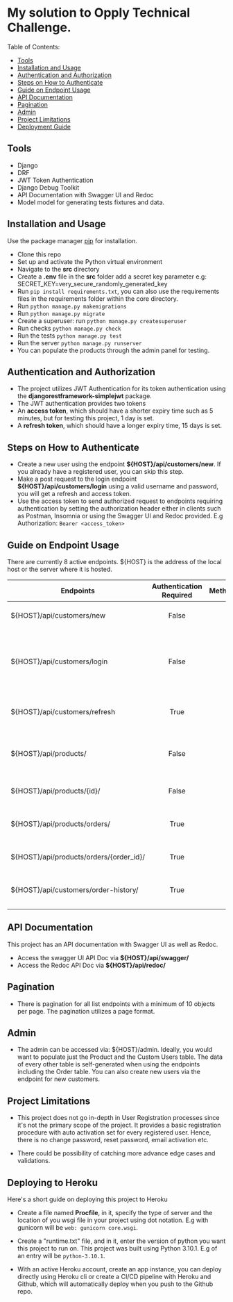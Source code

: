 # My solution to Opply Technical Challenge.

Table of Contents:
- [Tools](#tools)
- [Installation and Usage](#installation)
- [Authentication and Authorization](#authentication)
- [Steps on How to Authenticate](#authentication-steps)
- [Guide on Endpoint Usage](#guide-on-endpoint-usage)
- [API Documentation](#api-documentation)
- [Pagination](#pagination)
- [Admin](#admin)
- [Project Limitations](#project-limitations)
- [Deployment Guide](#deployment)

## Tools

- Django
- DRF
- JWT Token Authentication
- Django Debug Toolkit
- API Documentation with Swagger UI and Redoc
- Model model for generating tests fixtures and data.

## Installation and Usage

Use the package manager [pip](https://pip.pypa.io/en/stable/) for installation.

- Clone this repo
- Set up and activate the Python virtual environment
- Navigate to the **src** directory 
- Create a **.env** file in the **src** folder add a secret key parameter e.g: SECRET_KEY=very_secure_randomly_generated_key
- Run ```pip install requirements.txt```, you can also use the requirements files in the requirements folder within the core directory.
- Run ```python manage.py makemigrations```
- Run ```python manage.py migrate```
- Create a superuser: run ```python manage.py createsuperuser```
- Run checks ```python manage.py check```
- Run the tests ```python manage.py test```
- Run the server ```python manage.py runserver```
- You can populate the products through the admin panel for testing.

## Authentication and Authorization

- The project utilizes JWT Authentication for its token authentication using the **djangorestframework-simplejwt** package.
- The JWT authentication provides two tokens
- An **access token**, which should have a shorter expiry time such as 5 minutes, but for testing this project, 1 day is set.
- A **refresh token**, which should have a longer expiry time, 15 days is set.

## Steps on How to Authenticate

- Create a new user using the endpoint **${HOST}/api/customers/new**. If you already have a registered user, you can skip this step.
- Make a post request to the login endpoint **${HOST}/api/customers/login** using a valid username and password, you will get a refresh and access token.
- Use the access token to send authorized request to endpoints requiring authentication by setting the authorization header either in clients such as Postman, Insomnia or using the Swagger UI and Redoc provided.
E.g Authorization: `Bearer <access_token>`


## Guide on Endpoint Usage
There are currently 8 active endpoints.
${HOST} is the address of the local host or the server where it is hosted. 

| Endpoints       | Authentication Required         | Method(s)  | Action | 
| ------------- |:-------------:| -----:| :-------------: |
| ${HOST}/api/customers/new | False | POST | Create a new user as a customer |
| ${HOST}/api/customers/login | False |   POST | Generate an access and refresh JWT token for authentication and authorization |
| ${HOST}/api/customers/refresh | True | POST | Generate a new access token using a refresh token. |
| ${HOST}/api/products/ | False | GET | List all available products in a paginated format.
| ${HOST}/api/products/{id}/ | False | GET | Get single product using the id.|
| ${HOST}/api/products/orders/ | True  | GET | Get a list of orders pertaining to a customer |
| ${HOST}/api/products/orders/{order_id}/ | True  | GET | Get a single order using the order_id |
| ${HOST}/api/customers/order-history/ | True | GET | Get the order history of an authenticated customer |

## API Documentation
This project has an API documentation with Swagger UI as well as Redoc.
- Access the swagger UI API Doc via **${HOST}/api/swagger/**
- Access the Redoc API Doc via **${HOST}/api/redoc/**


## Pagination
- There is pagination for all list endpoints with a minimum of 10 objects per page. The pagination utilizes a page format.

## Admin
- The admin can be accessed via: ${HOST}/admin. Ideally, you would want to populate just the Product and the Custom Users table. The data of every other table is self-generated when using the endpoints including the Order table. You can also create new users via the endpoint for new customers.

## Project Limitations
- This project does not go in-depth in User Registration processes since it's not the primary scope of the project. It provides a basic registration procedure with auto activation set for every registered user. Hence, there is no change password, reset password, email activation etc.

- There could be possibility of catching more advance edge cases and validations.

## Deploying to Heroku
Here's a short guide on deploying this project to Heroku
- Create a file named **Procfile**, in it, specify the type of server and the location of you wsgi file in your project using dot notation. E.g with gunicorn will be ```web: gunicorn core.wsgi```.

- Create a "runtime.txt" file, and in it, enter the version of python you want this project to run on. This project was built using Python 3.10.1. E.g of an entry will be ```python-3.10.1```.

- With an active Heroku account, create an app instance, you can deploy directly using Heroku cli or create a CI/CD pipeline with Heroku and Github, which will automatically deploy when you push to the Github repo.